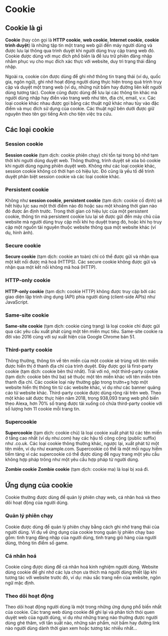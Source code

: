 # **Cookie**

## **Cookie là gì**

**Cookie** (hay còn gọi là **HTTP cookie**, **web cookie**, **Internet cookie**, **cookie trình duyệt**) là những tập tin một trang web gửi đến máy người dùng và được lưu lại thông qua trình duyệt khi người dùng truy cập trang web đó. Cookie được dùng với mục đích phổ biến là để lưu trữ phiên đăng nhập nhằm phục vụ cho mục đích xác thực với website, duy trì trạng thái đăng nhập. 

Ngoài ra, cookie còn được dùng để ghi nhớ thông tin trạng thái (ví dụ, quốc gia, ngôn ngữ), ghi nhớ hoạt động người dùng thực hiện trong quá trình truy cập và duyệt một trang web (ví dụ, những nút bấm hay đường liên kết người dùng tương tác). Cookie cũng được dùng để lưu lại các thông tin khác mà người dùng nhập hay điền vào trang web như tên, địa chỉ, email, v.v.
Các loại cookie khác nhau được gọi bằng các thuật ngữ khác nhau tùy vào đặc điểm và mục đích sử dụng của cookie. Các thuật ngữ bên dưới được giữ nguyên theo tên gọi tiếng Anh cho tiện việc tra cứu.

## **Các loại cookie**

### **Session cookie**

**Session cookie** (tạm dịch: cookie phiên chạy) chỉ tồn tại trong bộ nhớ tạm thời khi người dùng duyệt web. Thông thường, trình duyệt sẽ xóa bỏ cookie khi người dùng ngưng phiên duyệt web. Không như các loại cookie khác, session cookie không có thời hạn có hiệu lực. Đó cũng là yếu tố để trình duyệt phân biệt session cookie và các loại cookie khác.

### **Persistent cookie**

Không như **session cookie**, **persistent cookie** (tạm dịch: cookie cố định) sẽ hết hiệu lực sau một thời điểm nào đó hoặc sau một khoảng thời gian nào đó được ấn định trước. Trong thời gian có hiệu lực của một persistent cookie, thông tin mà persistent cookie lưu lại sẽ được gửi đến máy chủ của website mà người dùng truy cập mỗi khi họ duyệt trang đó, hoặc khi họ truy cập một nguồn tài nguyên thuộc website thông qua một website khác (ví dụ, hình ảnh).

### **Secure cookie**

**Secure cookie** (tạm dịch: cookie an toàn) chỉ có thể được gửi và nhận qua một kết nối được mã hoá (HTTPS). Các secure cookie không được gửi và nhận qua một kết nối không mã hoá (HTTP).

### **HTTP-only cookie**

**HTTP-only cookie** (tạm dịch: cookie HTTP) không được truy cập bởi các giao diện lập trình ứng dụng (API) phía người dùng (client-side APIs) như JavaScript.

### **Same-site cookie**

**Same-site cookie** (tạm dịch: cookie cùng trang) là loại cookie chỉ được gửi qua các yêu cầu xuất phát cùng một tên miền mục tiêu. Same-site cookie ra đời vào 2016 cùng với sự xuất hiện của Google Chrome bản 51.

### **Third-party cookie**

Thông thường, thông tin về tên miền của một cookie sẽ trùng với tên miền được hiển thị ở thanh địa chỉ của trình duyệt. Đây được gọi là first-party cookie (tạm dịch: cookie bên thứ nhất). Trái với nó, một third-party cookie (tạm dịch: cookie bên thứ ba) sẽ thuộc một tên miền khác với tên miền trên thanh địa chỉ. Các cookie loại này thường gặp trong trườn+g hợp một website hiển thị thông tin từ các website khác, ví dụ như các banner quảng cáo từ website khác. Third-party cookie được dùng rộng rãi trên web. Theo một khảo sát được thực hiện năm 2018, trong 938,093 trang web phổ biến theo Alexa, hơn 70% số trang được tải xuống có chứa third-party cookie với số lượng hơn 11 cookie mỗi trang tin.

### **Supercookie**

**Supercookie** (tạm dịch: cookie chủ) là loại cookie xuất phát từ các tên miền ở tầng cao nhất (ví dụ như.com) hay các hậu tố công cộng (public suffix) như .co.uk. Các loại cookie thông thường khác, ngược lại, xuất phát từ một tên miền, ví dụ như example.com. Supercookie có thể là một mối nguy hiểm tiềm tàng vì các supercookie có thể được dùng để nguỵ trang một yêu cầu không hợp pháp trông như một yêu cầu hợp pháp từ người dùng.

**Zombie cookie**
**Zombie cookie** (tạm dịch: cookie ma) là loại bị xoá đi.

## **Ứng dụng của cookie**

Cookie thường được dùng để quản lý phiên chạy web, cá nhân hoá và theo dõi hoạt động của người dùng.

### **Quản lý phiên chạy**

Cookie được dùng để quản lý phiên chạy bằng cách ghi nhớ trạng thái của người dùng. Ví dụ về ứng dụng của cookie trong quản lý phiên chạy bao gồm: tình trạng đăng nhập của người dùng, tình trạng giỏ hàng của người dùng, thông tin điểm số game.

### **Cá nhân hoá**

Cookie cũng được dùng để cá nhân hoá kinh nghiệm người dùng. Website dùng cookie để ghi nhớ các lựa chọn ưa thích mà người dùng thiết lập khi tương tác với website trước đó, ví dụ: màu sắc trang nền của website, ngôn ngữ mặc định.

### **Theo dõi hoạt động**

Theo dõi hoạt động người dùng là một trong những ứng dụng phổ biến nhất của cookie. Các trang web dùng cookie để ghi lại và phân tích thói quen duyệt web của người dùng, ví dụ như những trang nào thường được người dùng ghé thăm, với tần suất nào, những sản phẩm, nút bấm hay đường link nào người dùng dành thời gian xem hoặc tương tác nhiều nhất...
